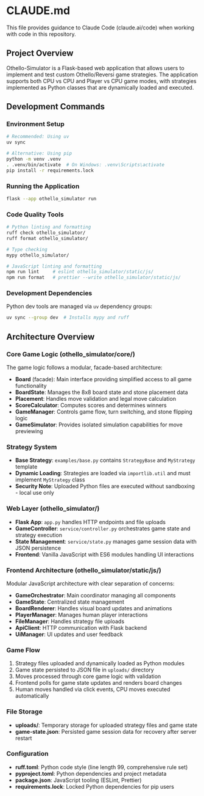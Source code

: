 # CLAUDE.md

This file provides guidance to Claude Code (claude.ai/code) when working with code in this repository.

## Project Overview

Othello-Simulator is a Flask-based web application that allows users to implement and test custom Othello/Reversi game strategies. The application supports both CPU vs CPU and Player vs CPU game modes, with strategies implemented as Python classes that are dynamically loaded and executed.

## Development Commands

### Environment Setup
```bash
# Recommended: Using uv
uv sync

# Alternative: Using pip
python -m venv .venv
. .venv/bin/activate  # On Windows: .venv\Scripts\activate
pip install -r requirements.lock
```

### Running the Application
```bash
flask --app othello_simulator run
```

### Code Quality Tools
```bash
# Python linting and formatting
ruff check othello_simulator/
ruff format othello_simulator/

# Type checking
mypy othello_simulator/

# JavaScript linting and formatting
npm run lint     # eslint othello_simulator/static/js/
npm run format   # prettier --write othello_simulator/static/js/
```

### Development Dependencies
Python dev tools are managed via `uv` dependency groups:
```bash
uv sync --group dev  # Installs mypy and ruff
```

## Architecture Overview

### Core Game Logic (othello_simulator/core/)
The game logic follows a modular, facade-based architecture:

- **Board** (facade): Main interface providing simplified access to all game functionality
- **BoardState**: Manages the 8x8 board state and stone placement data
- **Placement**: Handles move validation and legal move calculation
- **ScoreCalculator**: Computes scores and determines winners
- **GameManager**: Controls game flow, turn switching, and stone flipping logic
- **GameSimulator**: Provides isolated simulation capabilities for move previewing

### Strategy System
- **Base Strategy**: `examples/base.py` contains `StrategyBase` and `MyStrategy` template
- **Dynamic Loading**: Strategies are loaded via `importlib.util` and must implement `MyStrategy` class
- **Security Note**: Uploaded Python files are executed without sandboxing - local use only

### Web Layer (othello_simulator/)
- **Flask App**: `app.py` handles HTTP endpoints and file uploads
- **GameController**: `service/controller.py` orchestrates game state and strategy execution
- **State Management**: `service/state.py` manages game session data with JSON persistence
- **Frontend**: Vanilla JavaScript with ES6 modules handling UI interactions

### Frontend Architecture (othello_simulator/static/js/)
Modular JavaScript architecture with clear separation of concerns:

- **GameOrchestrator**: Main coordinator managing all components
- **GameState**: Centralized state management
- **BoardRenderer**: Handles visual board updates and animations
- **PlayerManager**: Manages human player interactions
- **FileManager**: Handles strategy file uploads
- **ApiClient**: HTTP communication with Flask backend
- **UiManager**: UI updates and user feedback

### Game Flow
1. Strategy files uploaded and dynamically loaded as Python modules
2. Game state persisted to JSON file in `uploads/` directory  
3. Moves processed through core game logic with validation
4. Frontend polls for game state updates and renders board changes
5. Human moves handled via click events, CPU moves executed automatically

### File Storage
- **uploads/**: Temporary storage for uploaded strategy files and game state
- **game-state.json**: Persisted game session data for recovery after server restart

### Configuration
- **ruff.toml**: Python code style (line length 99, comprehensive rule set)
- **pyproject.toml**: Python dependencies and project metadata  
- **package.json**: JavaScript tooling (ESLint, Prettier)
- **requirements.lock**: Locked Python dependencies for pip users